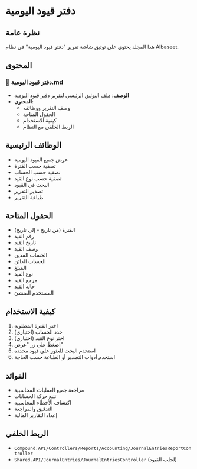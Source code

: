# دفتر قيود اليومية

## نظرة عامة
هذا المجلد يحتوي على توثيق شاشة تقرير "دفتر قيود اليومية" في نظام Albaseet.

## المحتوى

### 📄 دفتر قيود اليومية.md
- **الوصف**: ملف التوثيق الرئيسي لتقرير دفتر قيود اليومية
- **المحتوى**: 
  - وصف التقرير ووظائفه
  - الحقول المتاحة
  - كيفية الاستخدام
  - الربط الخلفي مع النظام

## الوظائف الرئيسية
- عرض جميع القيود اليومية
- تصفية حسب الفترة
- تصفية حسب الحساب
- تصفية حسب نوع القيد
- البحث في القيود
- تصدير التقرير
- طباعة التقرير

## الحقول المتاحة
- الفترة (من تاريخ - إلى تاريخ)
- رقم القيد
- تاريخ القيد
- وصف القيد
- الحساب المدين
- الحساب الدائن
- المبلغ
- نوع القيد
- مرجع القيد
- حالة القيد
- المستخدم المنشئ

## كيفية الاستخدام
1. اختر الفترة المطلوبة
2. حدد الحساب (اختياري)
3. اختر نوع القيد (اختياري)
4. اضغط على زر "عرض"
5. استخدم البحث للعثور على قيود محددة
6. استخدم أدوات التصدير أو الطباعة حسب الحاجة

## الفوائد
- مراجعة جميع العمليات المحاسبية
- تتبع حركة الحسابات
- اكتشاف الأخطاء المحاسبية
- التدقيق والمراجعة
- إعداد التقارير المالية

## الربط الخلفي
- `Compound.API/Controllers/Reports/Accounting/JournalEntriesReportController`
- `Shared.API/JournalEntries/JournalEntriesController` (لجلب القيود)
